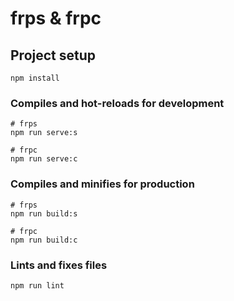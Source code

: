 # frps & frpc

## Project setup

```
npm install
```

### Compiles and hot-reloads for development

```shell
# frps
npm run serve:s

# frpc
npm run serve:c
```

### Compiles and minifies for production

```shell
# frps
npm run build:s

# frpc
npm run build:c
```

### Lints and fixes files

```
npm run lint
```
